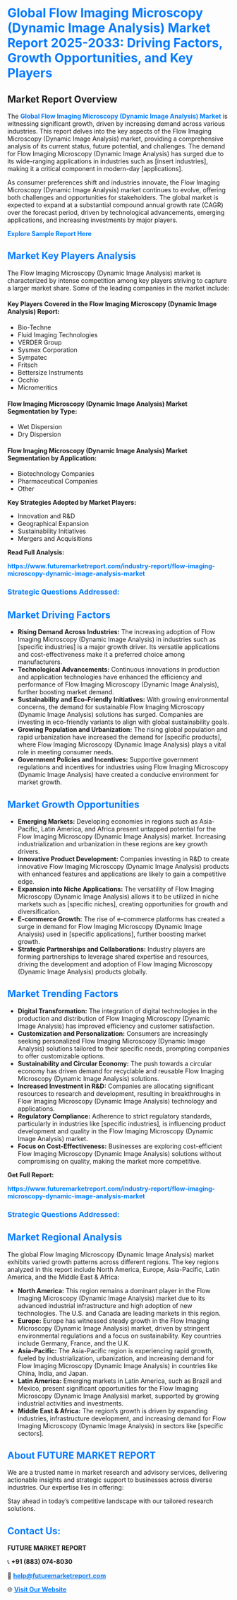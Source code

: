<h1 style="color: #007BFF;">Global Flow Imaging Microscopy (Dynamic Image Analysis) Market Report 2025-2033: Driving Factors, Growth Opportunities, and Key Players</h1>

<section id="overview">
<h2>Market Report Overview</h2>
<p>The <a href="https://www.futuremarketreport.com/industry-report/flow-imaging-microscopy-dynamic-image-analysis-market" style="color: #007BFF; text-decoration: none;"><strong>Global Flow Imaging Microscopy (Dynamic Image Analysis) Market</strong></a> is witnessing significant growth, driven by increasing demand across various industries. This report delves into the key aspects of the Flow Imaging Microscopy (Dynamic Image Analysis) market, providing a comprehensive analysis of its current status, future potential, and challenges. The demand for Flow Imaging Microscopy (Dynamic Image Analysis) has surged due to its wide-ranging applications in industries such as [insert industries], making it a critical component in modern-day [applications].</p>
<p>As consumer preferences shift and industries innovate, the Flow Imaging Microscopy (Dynamic Image Analysis) market continues to evolve, offering both challenges and opportunities for stakeholders. The global market is expected to expand at a substantial compound annual growth rate (CAGR) over the forecast period, driven by technological advancements, emerging applications, and increasing investments by major players.</p>
</section>

<section id="overview">
<p><a href="https://www.futuremarketreport.com/request-sample/reportId=27665" style="color: #007BFF; text-decoration: none;"><strong>Explore Sample Report Here</strong></a></p>
</section>

<section id="key-players">
<h2 style="color: #007BFF;">Market Key Players Analysis</h2>
<p>The Flow Imaging Microscopy (Dynamic Image Analysis) market is characterized by intense competition among key players striving to capture a larger market share. Some of the leading companies in the market include:</p>
<h4>Key Players Covered in the Flow Imaging Microscopy (Dynamic Image Analysis) Report:</h4>
<ul><li>Bio-Techne</li><li>Fluid Imaging Technologies</li><li>VERDER Group</li><li>Sysmex Corporation</li><li>Sympatec</li><li>Fritsch</li><li>Bettersize Instruments</li><li>Occhio</li><li>Micromeritics</li></ul>
<h4>Flow Imaging Microscopy (Dynamic Image Analysis) Market Segmentation by Type:</h4>
<ul><li>Wet Dispersion</li><li>Dry Dispersion</li></ul>

<h4>Flow Imaging Microscopy (Dynamic Image Analysis) Market Segmentation by Application:</h4>
<ul><li>Biotechnology Companies</li><li>Pharmaceutical Companies</li><li>Other</li></ul>
<p><strong>Key Strategies Adopted by Market Players:</strong></p>
<ul>
<li>Innovation and R&D</li>
<li>Geographical Expansion</li>
<li>Sustainability Initiatives</li>
<li>Mergers and Acquisitions</li>
</ul>
</section>

<section>
<p><strong>Read Full Analysis: </strong></p><a href="https://www.futuremarketreport.com/industry-report/flow-imaging-microscopy-dynamic-image-analysis-market" style="color: #007BFF; text-decoration: none;"><strong>https://www.futuremarketreport.com/industry-report/flow-imaging-microscopy-dynamic-image-analysis-market</strong></a>
<h3 style="color: #007BFF;">Strategic Questions Addressed:</h3>
</section>

<section id="driving-factors">
<h2 style="color: #007BFF;">Market Driving Factors</h2>
<ul>
<li><strong>Rising Demand Across Industries:</strong> The increasing adoption of Flow Imaging Microscopy (Dynamic Image Analysis) in industries such as [specific industries] is a major growth driver. Its versatile applications and cost-effectiveness make it a preferred choice among manufacturers.</li>
<li><strong>Technological Advancements:</strong> Continuous innovations in production and application technologies have enhanced the efficiency and performance of Flow Imaging Microscopy (Dynamic Image Analysis), further boosting market demand.</li>
<li><strong>Sustainability and Eco-Friendly Initiatives:</strong> With growing environmental concerns, the demand for sustainable Flow Imaging Microscopy (Dynamic Image Analysis) solutions has surged. Companies are investing in eco-friendly variants to align with global sustainability goals.</li>
<li><strong>Growing Population and Urbanization:</strong> The rising global population and rapid urbanization have increased the demand for [specific products], where Flow Imaging Microscopy (Dynamic Image Analysis) plays a vital role in meeting consumer needs.</li>
<li><strong>Government Policies and Incentives:</strong> Supportive government regulations and incentives for industries using Flow Imaging Microscopy (Dynamic Image Analysis) have created a conducive environment for market growth.</li>
</ul>
</section>

<section id="growth-opportunities">
<h2 style="color: #007BFF;">Market Growth Opportunities</h2>
<ul>
<li><strong>Emerging Markets:</strong> Developing economies in regions such as Asia-Pacific, Latin America, and Africa present untapped potential for the Flow Imaging Microscopy (Dynamic Image Analysis) market. Increasing industrialization and urbanization in these regions are key growth drivers.</li>
<li><strong>Innovative Product Development:</strong> Companies investing in R&D to create innovative Flow Imaging Microscopy (Dynamic Image Analysis) products with enhanced features and applications are likely to gain a competitive edge.</li>
<li><strong>Expansion into Niche Applications:</strong> The versatility of Flow Imaging Microscopy (Dynamic Image Analysis) allows it to be utilized in niche markets such as [specific niches], creating opportunities for growth and diversification.</li>
<li><strong>E-commerce Growth:</strong> The rise of e-commerce platforms has created a surge in demand for Flow Imaging Microscopy (Dynamic Image Analysis) used in [specific applications], further boosting market growth.</li>
<li><strong>Strategic Partnerships and Collaborations:</strong> Industry players are forming partnerships to leverage shared expertise and resources, driving the development and adoption of Flow Imaging Microscopy (Dynamic Image Analysis) products globally.</li>
</ul>
</section>

<section id="trending-factors">
<h2 style="color: #007BFF;">Market Trending Factors</h2>
<ul>
<li><strong>Digital Transformation:</strong> The integration of digital technologies in the production and distribution of Flow Imaging Microscopy (Dynamic Image Analysis) has improved efficiency and customer satisfaction.</li>
<li><strong>Customization and Personalization:</strong> Consumers are increasingly seeking personalized Flow Imaging Microscopy (Dynamic Image Analysis) solutions tailored to their specific needs, prompting companies to offer customizable options.</li>
<li><strong>Sustainability and Circular Economy:</strong> The push towards a circular economy has driven demand for recyclable and reusable Flow Imaging Microscopy (Dynamic Image Analysis) solutions.</li>
<li><strong>Increased Investment in R&D:</strong> Companies are allocating significant resources to research and development, resulting in breakthroughs in Flow Imaging Microscopy (Dynamic Image Analysis) technology and applications.</li>
<li><strong>Regulatory Compliance:</strong> Adherence to strict regulatory standards, particularly in industries like [specific industries], is influencing product development and quality in the Flow Imaging Microscopy (Dynamic Image Analysis) market.</li>
<li><strong>Focus on Cost-Effectiveness:</strong> Businesses are exploring cost-efficient Flow Imaging Microscopy (Dynamic Image Analysis) solutions without compromising on quality, making the market more competitive.</li>
</ul>
</section>

<section>
<p><strong>Get Full Report: </strong></p><a href="https://www.futuremarketreport.com/industry-report/flow-imaging-microscopy-dynamic-image-analysis-market" style="color: #007BFF; text-decoration: none;"><strong>https://www.futuremarketreport.com/industry-report/flow-imaging-microscopy-dynamic-image-analysis-market</strong></a>
<h3 style="color: #007BFF;">Strategic Questions Addressed:</h3>
</section>


<section id="regional-analysis">
<h2 style="color: #007BFF;">Market Regional Analysis</h2>
<p>The global Flow Imaging Microscopy (Dynamic Image Analysis) market exhibits varied growth patterns across different regions. The key regions analyzed in this report include North America, Europe, Asia-Pacific, Latin America, and the Middle East & Africa:</p>
<ul>
<li><strong>North America:</strong> This region remains a dominant player in the Flow Imaging Microscopy (Dynamic Image Analysis) market due to its advanced industrial infrastructure and high adoption of new technologies. The U.S. and Canada are leading markets in this region.</li>
<li><strong>Europe:</strong> Europe has witnessed steady growth in the Flow Imaging Microscopy (Dynamic Image Analysis) market, driven by stringent environmental regulations and a focus on sustainability. Key countries include Germany, France, and the U.K.</li>
<li><strong>Asia-Pacific:</strong> The Asia-Pacific region is experiencing rapid growth, fueled by industrialization, urbanization, and increasing demand for Flow Imaging Microscopy (Dynamic Image Analysis) in countries like China, India, and Japan.</li>
<li><strong>Latin America:</strong> Emerging markets in Latin America, such as Brazil and Mexico, present significant opportunities for the Flow Imaging Microscopy (Dynamic Image Analysis) market, supported by growing industrial activities and investments.</li>
<li><strong>Middle East & Africa:</strong> The region’s growth is driven by expanding industries, infrastructure development, and increasing demand for Flow Imaging Microscopy (Dynamic Image Analysis) in sectors like [specific sectors].</li>
</ul>
</section>

<footer>
<h2 style="color: #007BFF;">About FUTURE MARKET REPORT</h2>
<p>We are a trusted name in market research and advisory services, delivering actionable insights and strategic support to businesses across diverse industries. Our expertise lies in offering:</p>

<p>Stay ahead in today’s competitive landscape with our tailored research solutions.</p>

<h2 style="color: #007BFF;">Contact Us:</h2>
<p><strong>FUTURE MARKET REPORT</strong></p>
<p>📞 <strong>+91 (883) 074-8030</strong></p>
<p>📧 <strong><a href="mailto:help@futuremarketreport.com" style="color: #007BFF;">help@futuremarketreport.com</a></strong></p>
<p>🌐 <strong><a href="https://www.futuremarketreport.com/" style="color: #007BFF;">Visit Our Website</a></strong></p>
</footer>